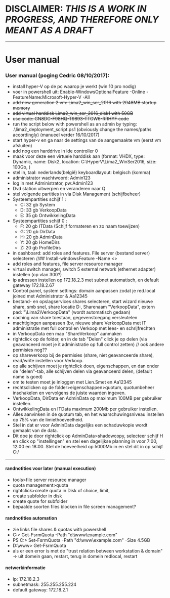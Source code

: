# DISCLAIMER: _THIS IS A WORK IN PROGRESS, AND THEREFORE ONLY MEANT AS A DRAFT_

***


# User manual

### User manual (poging Cedric 08/10/2017):

- install hyper-V op de pc waarop je werkt (win 10 pro nodig)
- voer in powershell uit: Enable-WindowsOptionalFeature -Online -FeatureName:Microsoft-Hyper-V -All
- ~~add new generation 2 vm: Lima2_win_ser_2016 with 2048MB startup memory~~
- ~~add virtual harddisk Lima2_win_ser_2016_disk1 with 50GB~~
- ~~use code: GN8DC-F98HQ-T9893-TTGW6-RRHYF code~~
- run the script below with powershell as an admin by typing: .\lima2_deployment_script.ps1 (obviously change the names/paths accordingly)
(manueel verder 16/10/2017)
- start hyper-v en ga naar de settings van de aangemaakte vm (eerst vm afsluiten)
- add nog een harddrive in ide controller 0
- maak voor deze een virtuele harddisk aan (format: VHDX, type: Dynamic, name: Disk2, location: C:\HyperV\Lima2_WinSer2016\, size: 100Gb, )  
- stel in, taal: nederlands(belgiê) keyboardlayout: belgisch (komma)
- administrator wachtwoord: Admin123
- log in met Administrator, pw:Admin123 
- Dvd station uitwerpen en veranderen naar Q
- stel volgende partities in via Disk Management (schijfbeheer)
- Systeempartities schijf 1 : 
	- C: 32 gb System 
	- D: 33 gb VerkoopData
	- E: 35 gb OntwikkelingData
- Systeempartities schijf 0 : 
	- F: 20 gb ITData  (Schijf formateren en zo naam toewijzen)
	- G: 20 gb DirData 
	- H: 20 gb AdminData
	- Y: 20 gb HomeDirs
	- Z: 20 gb ProfileDirs
- in dashboard: add roles and features. File server (bestand server) selecteren
  //## Install-windowsFeature -Name <>
- add roles and features, file server resource manager
- virtual switch manager, switch 5 external network (ethernet adapter) instellen (op vlan 300?)
- ip adressen instellen op 172.18.2.3 met subnet automatisch, en default gateway 172.18.2.67
- Control panel, system settings: domain aanpassen zodat je red.local joined met Administrator & Aa12345
- bestand- en opslagservices shares selecteren, start wizard nieuwe share, smb snel, share locatie D:, Sharenaam "VerkoopData", extern pad: "\\Lima2\VerkoopData" (wordt automatisch gedaan)
- caching van share toestaan, gegevenstoegang versleutelen 
- machtigingen aanpassen (bv, nieuwe share VerkoopData met IT administratie met full control en Verkoop met lees- en schrijfrechten
- in VerkoopData een map "ShareVerkoop" aanmaken
- rightclick op de folder, en in de tab "Delen" click je op delen (via geavanceerd moet je it administratie op full control zetten) // ook andere permisies nog??
- op shareverkoop bij de permisies (share, niet geavanceerde share), read/write instellen voor Verkoop.
- op alle schijven moet je rightclick doen, eigenschappen, en dan onder de "delen"-tab, alle schijven delen via geavanceerd delen, (default name is goed)
- om te testen moet je inloggen met Lien.Smet en Aa12345
- rechtsclicken op de folder>eigenschappen>quotum, quotumbeheer inschakelen en vervolgens de juiste waarden ingeven.
- VerkoopData, DirData en AdminData op maximum 100MB per gebruiker instellen. 
- OntwikkelingData en ITData maximum 200Mb per gebruiker instellen.
- Alles aanvinken in de quotum tab, en het waarschuwingsniveau instellen op 75% van de limiethoeveelheid.
- Stel in dat er voor AdminData dagelijks een schaduwkopie wordt gemaakt van de data.
- Dit doe je door rightclick op AdminData>shadowcopy, selecteer schijf H en click op "instellingen" en stel een dagelijkse planning in voor 7:00, 12:00 en 18:00. Stel de hoeveelheid op 5000Mb in en stel dit in op schijf C:/
***


#### randnotities voor later (manual execution) 
- tools>file server resource manager
- quota management>quota
- rightclick>create quota in Disk of choice, limit,
- create subfolder in disk
- create quote for subfolder
- bepaalde soorten files blocken in file screen management?


#### randnotities automation
- zie links file shares & quotas with powershell
- C:\> Get-FsrmQuota -Path "d:\www\example.com"
- PS C:\> Set-FsrmQuota -Path "d:\www\example.com" -Size 4.5GB
- D:\www> Get-FsrmQuota
- als er een error is met de "trust relation between workstation & domain" -> uit domein gaan, restart, terug in domein redlocal, restart

#### netwerkinformatie
- ip: 172.18.2.3
- subnetmask: 255.255.255.224
- default gateway: 172.18.2.1
